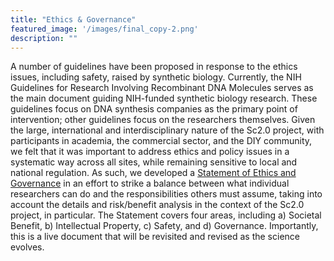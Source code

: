 ```yaml
---
title: "Ethics & Governance"
featured_image: '/images/final_copy-2.png'
description: ""
---
```


A number of guidelines have been proposed in response to the ethics issues, including safety, raised by synthetic biology. Currently, the NIH Guidelines for Research Involving Recombinant DNA Molecules serves as the main document guiding NIH-funded synthetic biology research. These guidelines focus on DNA synthesis companies as the primary point of intervention; other guidelines focus on the researchers themselves. Given the large, international and interdisciplinary nature of the Sc2.0 project, with participants in academia, the commercial sector, and the DIY community, we felt that it was important to address ethics and policy issues in a systematic way across all sites, while remaining sensitive to local and national regulation. As such, we developed a 
[Statement of Ethics and Governance](/files/Sc2_EthicsAndGovernanceAgreement_131124final.pdf) 
in an effort to strike a balance between what individual researchers can do and the responsibilities others must assume, taking into account the details and risk/benefit analysis in the context of the Sc2.0 project, in particular. The Statement covers four areas, including a) Societal Benefit, b) Intellectual Property, c) Safety, and d) Governance. Importantly, this is a live document that will be revisited and revised as the science evolves.
